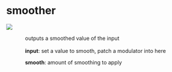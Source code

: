 
<a name=smoother></a><br>
# <b>smoother</b>
<img src="../images/smoother.png"><br>
<div style="display:inline-block;margin-left:50px;">
outputs a smoothed value of the input<br/><br/>
<b>input</b>: set a value to smooth, patch a modulator into here<br>

<b>smooth</b>: amount of smoothing to apply<br>
